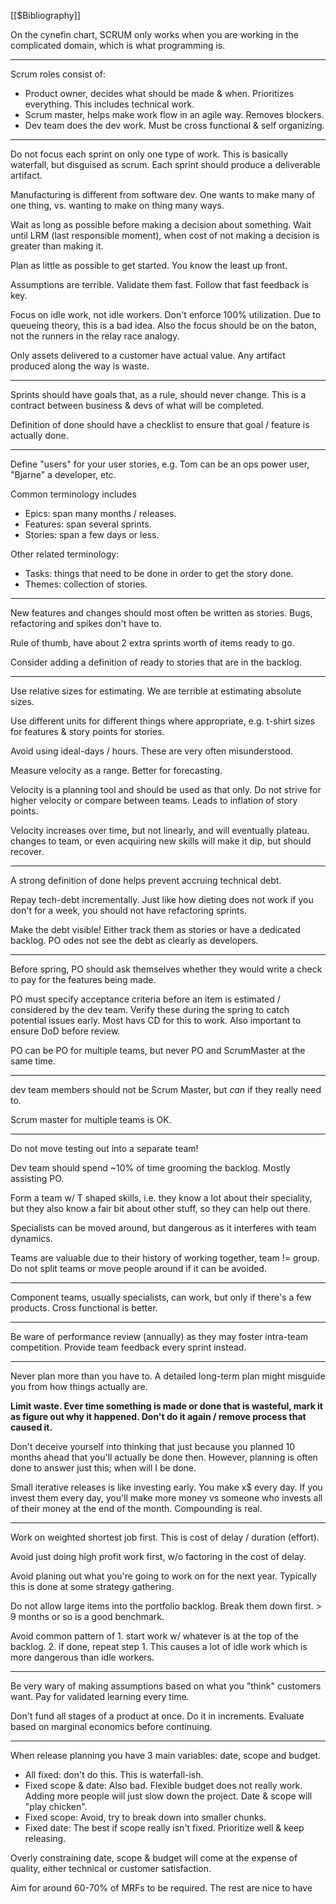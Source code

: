 [[$Bibliography]]

On the cynefin chart, SCRUM only works when you are working in the complicated domain, which is what programming is.

---

Scrum roles consist of:

- Product owner, decides what should be made & when. Prioritizes everything. This includes technical work.
- Scrum master, helps make work flow in an agile way. Removes blockers.
- Dev team does the dev work. Must be cross functional & self organizing.

---

Do not focus each sprint on only one type of work. This is basically waterfall, but disguised as scrum. Each sprint should produce a deliverable artifact.

Manufacturing is different from software dev. One wants to make many of one thing, vs. wanting to make on thing many ways.

Wait as long as possible before making a decision about something. Wait until LRM (last responsible moment), when cost of not making a decision is greater than making it.

Plan as little as possible to get started. You know the least up front.

Assumptions are terrible. Validate them fast. Follow that fast feedback is key.

Focus on idle work, not idle workers. Don't enforce 100% utilization. Due to queueing theory, this is a bad idea. Also the focus should be on the baton, not the runners in the relay race analogy.

Only assets delivered to a customer have actual value. Any artifact produced along the way is waste.

---

Sprints should have goals that, as a rule, should never change. This is a contract between business & devs of what will be completed.

Definition of done should have a checklist to ensure that goal / feature is actually done.

---

Define "users" for your user stories, e.g. Tom can be an ops power user, "Bjarne" a developer, etc.

Common terminology includes

- Epics: span many months / releases.
- Features: span several sprints.
- Stories: span a few days or less.

Other related terminology:

- Tasks: things that need to be done in order to get the story done.
- Themes: collection of stories.

---

New features and changes should most often be written as stories. Bugs, refactoring and spikes don't have to.

Rule of thumb, have about 2 extra sprints worth of items ready to go.

Consider adding a definition of ready to stories that are in the backlog.

---

Use relative sizes for estimating. We are terrible at estimating absolute sizes.

Use different units for different things where appropriate, e.g. t-shirt sizes for features & story points for stories.

Avoid using ideal-days / hours. These are very often misunderstood.

Measure velocity as a range. Better for forecasting.

Velocity is a planning tool and should be used as that only. Do not strive for higher velocity or compare between teams. Leads to inflation of story points.

Velocity increases over time, but not linearly, and will eventually plateau. changes to team, or even acquiring new skills will make it dip, but should recover.

---

A strong definition of done helps prevent accruing technical debt.

Repay tech-debt incrementally. Just like how dieting does not work if you don't for a week, you should not have refactoring sprints.

Make the debt visible! Either track them as stories or have a dedicated backlog. PO odes not see the debt as clearly as developers.

---

Before spring, PO should ask themselves whether they would write a check to pay for the features being made.

PO must specify acceptance criteria before an item is estimated / considered by the dev team. Verify these during the spring to catch potential issues early. Most havs CD for this to work. Also important to ensure DoD before review.

PO can be PO for multiple teams, but never PO and ScrumMaster at the same time.

---

dev team members should not be Scrum Master, but _can_ if they really need to.

Scrum master for multiple teams is OK.

---

Do not move testing out into a separate team!

Dev team should spend ~10% of time grooming the backlog. Mostly assisting PO.

Form a team w/ T shaped skills, i.e. they know a lot about their speciality, but they also know a fair bit about other stuff, so they can help out there.

Specialists can be moved around, but dangerous as it interferes with team dynamics.

Teams are valuable due to their history of working together, team != group. Do not split teams or move people around if it can be avoided.

---

Component teams, usually specialists, can work, but only if there's a few products. Cross functional is better.

---

Be ware of performance review (annually) as they may foster intra-team competition. Provide team feedback every sprint instead.

---

Never plan more than you have to. A detailed long-term plan might misguide you from how things actually are.

**Limit waste. Ever time something is made or done that is wasteful, mark it as figure out why it happened. Don't do it again / remove process that caused it.**

Don't deceive yourself into thinking that just because you planned 10 months ahead that you'll actually be done then. However, planning is often done to answer just this; when will I be done.

Small iterative releases is like investing early. You make x$ every day. If you invest them every day, you'll make more money vs someone who invests all of their money at the end of the month. Compounding is real.

---

Work on weighted shortest job first. This is cost of delay / duration (effort).

Avoid just doing high profit work first, w/o factoring in the cost of delay.

Avoid planing out what you're going to work on for the next year. Typically this is done at some strategy gathering.

Do not allow large items into the portfolio backlog. Break them down first. > 9 months or so is a good benchmark.

Avoid common pattern of 1. start work w/ whatever is at the top of the backlog. 2. if done, repeat step 1. This causes a lot of idle work which is more dangerous than idle workers.

---

Be very wary of making assumptions based on what you "think" customers want. Pay for validated learning every time.

Don't fund all stages of a product at once. Do it in increments. Evaluate based on marginal economics before continuing.

---

When release planning you have 3 main variables: date, scope and budget.

- All fixed: don't do this. This is waterfall-ish.
- Fixed scope & date: Also bad. Flexible budget does not really work. Adding more people will just slow down the project. Date & scope will "play chicken".
- Fixed scope: Avoid, try to break down into smaller chunks.
- Fixed date: The best if scope really isn't fixed. Prioritize well & keep releasing.

Overly constraining date, scope & budget will come at the expense of quality, either technical or customer satisfaction.

Aim for around 60-70% of MRFs to be required. The rest are nice to have